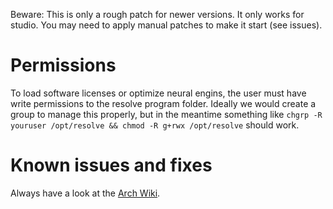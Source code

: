 Beware: This is only a rough patch for newer versions. It only works for studio. You may need to apply manual patches to make it start (see issues).

# Permissions

To load software licenses or optimize neural engins, the user must have write permissions to the resolve program folder. Ideally we would create a group to manage this properly, but in the meantime something like `chgrp -R youruser /opt/resolve && chmod -R g+rwx /opt/resolve` should work.

# Known issues and fixes

Always have a look at the [Arch Wiki](https://wiki.archlinux.org/title/DaVinci_Resolve).
